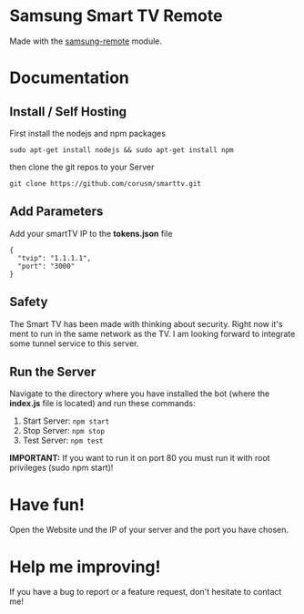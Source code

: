 # Samsung Smart TV Remote

Made with the [samsung-remote](https://github.com/natalan/samsung-remote) module.

# Documentation

## Install / Self Hosting

First install the nodejs and npm packages
```
sudo apt-get install nodejs && sudo apt-get install npm
```

then clone the git repos to your Server
```
git clone https://github.com/corusm/smarttv.git
```


## Add Parameters
Add your smartTV IP to the **tokens.json** file
```
{
  "tvip": "1.1.1.1",
  "port": "3000"
}
```

## Safety
The Smart TV has been made with thinking about security. Right now it's ment to run in the same network as the TV. I am looking forward to integrate some tunnel service to this server.

## Run the Server
Navigate to the directory where you have installed the bot (where the **index.js** file is located) and run these commands:

1. Start Server: `npm start`
2. Stop Server: `npm stop`
3. Test Server: `npm test`

**IMPORTANT:** If you want to run it on port 80 you must run it with root privileges (sudo npm start)!

# Have fun!
Open the Website und the IP of your server and the port you have chosen.

# Help me improving!
If you have a bug to report or a feature request, don't hesitate to contact me!
